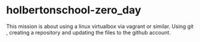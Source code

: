 # holbertonschool-zero_day
This mission is about using a linux virtualbox via vagrant or similar. Using git , creating a repository and updating the files to the github account.
